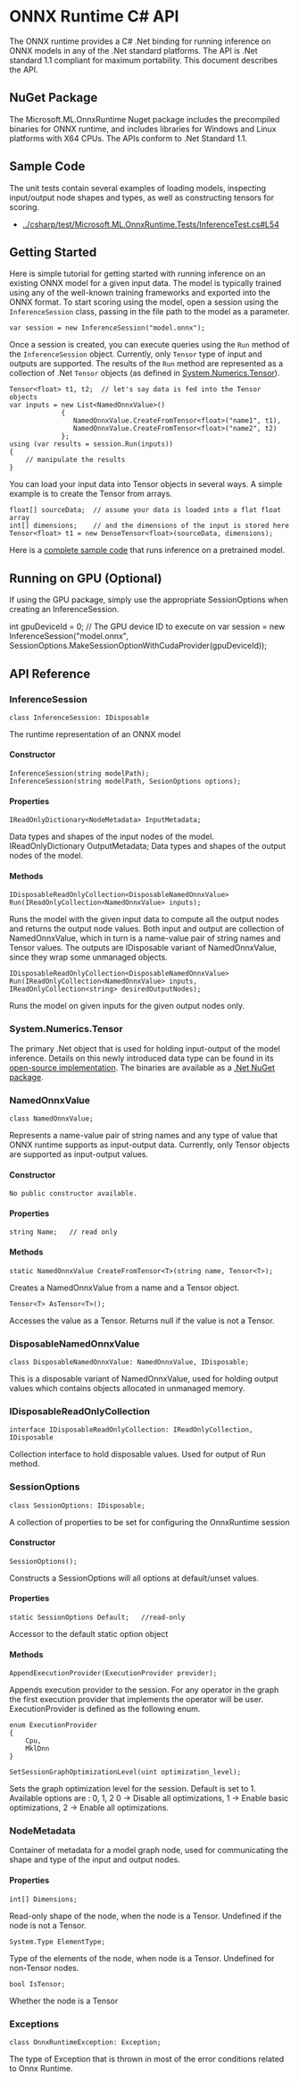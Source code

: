 # ONNX Runtime C# API
The ONNX runtime provides a C# .Net binding for running inference on ONNX models in any of the .Net standard platforms. The API is .Net standard 1.1 compliant for maximum portability. This document describes the API. 

## NuGet Package
The Microsoft.ML.OnnxRuntime Nuget package includes the precompiled binaries for ONNX runtime, and includes libraries for Windows and Linux platforms with X64 CPUs. The APIs conform to .Net Standard 1.1.

## Sample Code

The unit tests contain several examples of loading models, inspecting input/output node shapes and types, as well as constructing tensors for scoring. 

* [../csharp/test/Microsoft.ML.OnnxRuntime.Tests/InferenceTest.cs#L54](../csharp/test/Microsoft.ML.OnnxRuntime.Tests/InferenceTest.cs#L54)

## Getting Started
Here is simple tutorial for getting started with running inference on an existing ONNX model for a given input data. The model is typically trained using any of the well-known training frameworks and exported into the ONNX format. To start scoring using the model, open a session using the `InferenceSession` class, passing in the file path to the model as a parameter.
    
    var session = new InferenceSession("model.onnx");

Once a session is created, you can execute queries using the `Run` method of the  `InferenceSession` object. Currently, only `Tensor` type of input and outputs  are supported. The results of the `Run` method are represented as a collection of .Net `Tensor` objects (as defined in [System.Numerics.Tensor](https://www.nuget.org/packages/System.Numerics.Tensors)).
    
    Tensor<float> t1, t2;  // let's say data is fed into the Tensor objects
    var inputs = new List<NamedOnnxValue>()
                 {
                    NamedOnnxValue.CreateFromTensor<float>("name1", t1),
                    NamedOnnxValue.CreateFromTensor<float>("name2", t2)
                 };
    using (var results = session.Run(inputs))
    {
        // manipulate the results
    }

You can load your input data into Tensor<T> objects in several ways. A simple example is to create the Tensor from arrays.

    float[] sourceData;  // assume your data is loaded into a flat float array
    int[] dimensions;    // and the dimensions of the input is stored here
    Tensor<float> t1 = new DenseTensor<float>(sourceData, dimensions);    

Here is a [complete sample code](https://github.com/Microsoft/onnxruntime/tree/master/csharp/sample/Microsoft.ML.OnnxRuntime.InferenceSample) that runs inference on a pretrained model.

## Running on GPU (Optional)
If using the GPU package, simply use the appropriate SessionOptions when creating an InferenceSession.

   int gpuDeviceId = 0; // The GPU device ID to execute on
   var session = new InferenceSession("model.onnx", SessionOptions.MakeSessionOptionWithCudaProvider(gpuDeviceId));

## API Reference
### InferenceSession
    class InferenceSession: IDisposable
The runtime representation of an ONNX model

#### Constructor
    InferenceSession(string modelPath);
    InferenceSession(string modelPath, SesionOptions options);
    
#### Properties
    IReadOnlyDictionary<NodeMetadata> InputMetadata;    
Data types and shapes of the input nodes of the model.    
    IReadOnlyDictionary<NodeMetadata> OutputMetadata; 
Data types and shapes of the output nodes of the model.

#### Methods
    IDisposableReadOnlyCollection<DisposableNamedOnnxValue> Run(IReadOnlyCollection<NamedOnnxValue> inputs);
Runs the model with the given input data to compute all the output nodes and returns the output node values. Both input and output are collection of NamedOnnxValue, which in turn is a name-value pair of string names and Tensor values. The outputs are IDisposable variant of NamedOnnxValue, since they wrap some unmanaged objects.

    IDisposableReadOnlyCollection<DisposableNamedOnnxValue> Run(IReadOnlyCollection<NamedOnnxValue> inputs, IReadOnlyCollection<string> desiredOutputNodes);
Runs the model on given inputs for the given output nodes only.

### System.Numerics.Tensor
The primary .Net object that is used for holding input-output of the model inference. Details on this newly introduced data type can be found in its [open-source implementation](https://github.com/dotnet/corefx/tree/master/src/System.Numerics.Tensors). The binaries are available as a [.Net NuGet package](https://www.nuget.org/packages/System.Numerics.Tensors).

### NamedOnnxValue
    class NamedOnnxValue;
Represents a name-value pair of string names and any type of value that ONNX runtime supports as input-output data. Currently, only Tensor objects are supported as input-output values.

#### Constructor
    No public constructor available.

#### Properties
    string Name;   // read only

#### Methods
    static NamedOnnxValue CreateFromTensor<T>(string name, Tensor<T>);
Creates a NamedOnnxValue from a name and a Tensor<T> object.

    Tensor<T> AsTensor<T>();
Accesses the value as a Tensor<T>. Returns null if the value is not a Tensor<T>.     

### DisposableNamedOnnxValue
    class DisposableNamedOnnxValue: NamedOnnxValue, IDisposable;
This is a disposable variant of NamedOnnxValue, used for holding output values which contains objects allocated in unmanaged memory. 

### IDisposableReadOnlyCollection
    interface IDisposableReadOnlyCollection: IReadOnlyCollection, IDisposable
Collection interface to hold disposable values. Used for output of Run method.

### SessionOptions
    class SessionOptions: IDisposable;
A collection of properties to be set for configuring the OnnxRuntime session

#### Constructor
    SessionOptions();
Constructs a SessionOptions will all options at default/unset values.

#### Properties
    static SessionOptions Default;   //read-only
Accessor to the default static option object

#### Methods
    AppendExecutionProvider(ExecutionProvider provider);
Appends execution provider to the session. For any operator in the graph the first execution provider that implements the operator will be user. ExecutionProvider is defined as the following enum.

    enum ExecutionProvider
    {
        Cpu,
        MklDnn
    }

    SetSessionGraphOptimizationLevel(uint optimization_level);
Sets the graph optimization level for the session. Default is set to 1. Available options are : 0, 1, 2
0 -> Disable all optimizations, 1 -> Enable basic optimizations, 2 -> Enable all optimizations. 

### NodeMetadata
Container of metadata for a model graph node, used for communicating the shape and type of the input and output nodes.

#### Properties
    int[] Dimensions;  
Read-only shape of the node, when the node is a Tensor. Undefined if the node is not a Tensor.
    
    System.Type ElementType;
Type of the elements of the node, when node is a Tensor. Undefined for non-Tensor nodes.

    bool IsTensor;
Whether the node is a Tensor

### Exceptions
    class OnnxRuntimeException: Exception;

The type of Exception that is thrown in most of the error conditions related to Onnx Runtime.



